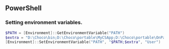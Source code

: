 ## PowerShell

### Setting environment variables.

```powershell
$PATH = [Environment]::GetEnvironmentVariable("PATH")
$extra = "D:\Choco\bin;D:\Choco\portable\MyCSApp;D:\Choco\portable\OnPath"
[Environment]::SetEnvironmentVariable("PATH", "$PATH;$extra", "User")
```
